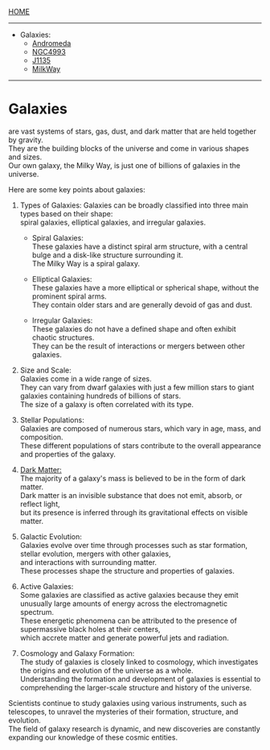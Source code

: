 [HOME](/README.md)

------------------------

- Galaxies:
  - [Andromeda](/assets/docs/universe/space/galaxies/andromeda/readme.md)   
  - [NGC4993](/assets/docs/universe/space/galaxies/NGC4993/readme.md)   
  - [J1135](/assets/docs/universe/space/galaxies/J1135/readme.md)
  - [MilkWay](/assets/docs/universe/space/galaxies/MilkWay/readme.md)      

   
------------------------  

# Galaxies   
  are vast systems of stars, gas, dust, and dark matter that are held together by gravity.    
   They are the building blocks of the universe and come in various shapes and sizes.    
    Our own galaxy, the Milky Way, is just one of billions of galaxies in the universe.   

   Here are some key points about galaxies:

   1. Types of Galaxies: Galaxies can be broadly classified into three main types based on their shape:  
       spiral galaxies, elliptical galaxies, and irregular galaxies.  
       
       - Spiral Galaxies:   
          These galaxies have a distinct spiral arm structure, with a central bulge and a disk-like structure surrounding it.   
           The Milky Way is a spiral galaxy.   
 
       - Elliptical Galaxies:   
          These galaxies have a more elliptical or spherical shape, without the prominent spiral arms.   
           They contain older stars and are generally devoid of gas and dust.  

       - Irregular Galaxies:   
          These galaxies do not have a defined shape and often exhibit chaotic structures.     
           They can be the result of interactions or mergers between other galaxies.   

   2. Size and Scale:   
       Galaxies come in a wide range of sizes.   
        They can vary from dwarf galaxies with just a few million stars to giant galaxies containing hundreds of billions of stars.    
         The size of a galaxy is often correlated with its type.   

   3. Stellar Populations:    
       Galaxies are composed of numerous stars, which vary in age, mass, and composition.    
        These different populations of stars contribute to the overall appearance and properties of the galaxy.    

   4. [Dark Matter:](/assets/docs/universe/space/dark-matter/readme.md)    
       The majority of a galaxy's mass is believed to be in the form of dark matter.   
        Dark matter is an invisible substance that does not emit, absorb, or reflect light,     
         but its presence is inferred through its gravitational effects on visible matter.   

   5. Galactic Evolution:    
       Galaxies evolve over time through processes such as star formation, stellar evolution, mergers with other galaxies,   
        and interactions with surrounding matter.    
         These processes shape the structure and properties of galaxies.   

   6. Active Galaxies:    
       Some galaxies are classified as active galaxies because they emit unusually large amounts of energy across the electromagnetic spectrum.    
        These energetic phenomena can be attributed to the presence of supermassive black holes at their centers,   
         which accrete matter and generate powerful jets and radiation.   

   7. Cosmology and Galaxy Formation:   
       The study of galaxies is closely linked to cosmology, which investigates the origins and evolution of the universe as a whole.    
        Understanding the formation and development of galaxies is essential to comprehending the larger-scale structure and history of the universe.   

Scientists continue to study galaxies using various instruments, such as telescopes, to unravel the mysteries of their formation, structure, and evolution.    
 The field of galaxy research is dynamic, and new discoveries are constantly expanding our knowledge of these cosmic entities.   
